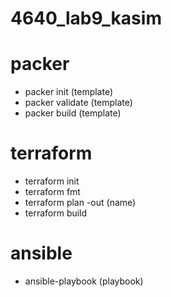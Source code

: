 # 4640_lab9_kasim

# packer
- packer init (template)
- packer validate (template)
- packer build (template)
# terraform
- terraform init
- terraform fmt
- terraform plan -out (name)
- terraform build
# ansible
- ansible-playbook (playbook)
